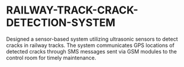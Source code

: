 # RAILWAY-TRACK-CRACK-DETECTION-SYSTEM
Designed a sensor-based system utilizing ultrasonic sensors to detect cracks in railway tracks. The system communicates GPS locations of detected cracks through SMS messages sent via GSM modules to the control room for timely maintenance.
